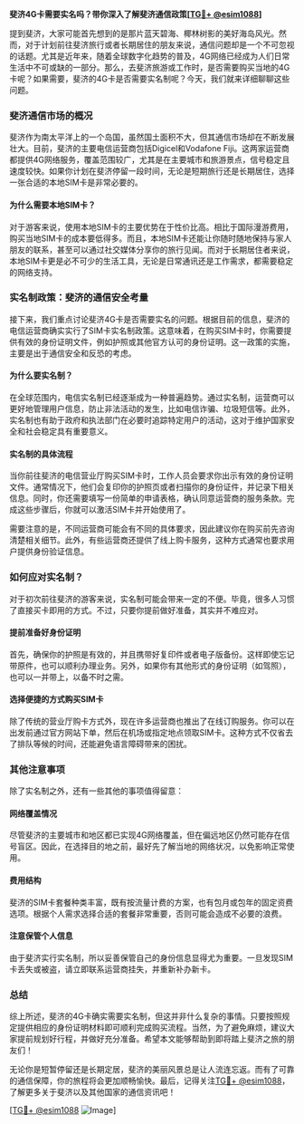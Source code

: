 **斐济4G卡需要实名吗？带你深入了解斐济通信政策[[TG💪+ @esim1088](https://t.me/s/esim1088)]**

提到斐济，大家可能首先想到的是那片蓝天碧海、椰林树影的美好海岛风光。然而，对于计划前往斐济旅行或者长期居住的朋友来说，通信问题却是一个不可忽视的话题。尤其是近年来，随着全球数字化趋势的普及，4G网络已经成为人们日常生活中不可或缺的一部分。那么，去斐济旅游或工作时，是否需要购买当地的4G卡呢？如果需要，斐济的4G卡是否需要实名制呢？今天，我们就来详细聊聊这些问题。

### 斐济通信市场的概况

斐济作为南太平洋上的一个岛国，虽然国土面积不大，但其通信市场却在不断发展壮大。目前，斐济的主要电信运营商包括Digicel和Vodafone Fiji。这两家运营商都提供4G网络服务，覆盖范围较广，尤其是在主要城市和旅游景点，信号稳定且速度较快。如果你计划在斐济停留一段时间，无论是短期旅行还是长期居住，选择一张合适的本地SIM卡是非常必要的。

#### 为什么需要本地SIM卡？

对于游客来说，使用本地SIM卡的主要优势在于性价比高。相比于国际漫游费用，购买当地SIM卡的成本要低得多。而且，本地SIM卡还能让你随时随地保持与家人朋友的联系，甚至可以通过社交媒体分享你的旅行见闻。而对于长期居住者来说，本地SIM卡更是必不可少的生活工具，无论是日常通讯还是工作需求，都需要稳定的网络支持。

### 实名制政策：斐济的通信安全考量

接下来，我们重点讨论斐济4G卡是否需要实名的问题。根据目前的信息，斐济的电信运营商确实实行了SIM卡实名制政策。这意味着，在购买SIM卡时，你需要提供有效的身份证明文件，例如护照或其他官方认可的身份证明。这一政策的实施，主要是出于通信安全和反恐的考虑。

#### 为什么要实名制？

在全球范围内，电信实名制已经逐渐成为一种普遍趋势。通过实名制，运营商可以更好地管理用户信息，防止非法活动的发生，比如电信诈骗、垃圾短信等。此外，实名制也有助于政府和执法部门在必要时追踪特定用户的活动，这对于维护国家安全和社会稳定具有重要意义。

#### 实名制的具体流程

当你前往斐济的电信营业厅购买SIM卡时，工作人员会要求你出示有效的身份证明文件。通常情况下，他们会复印你的护照页或者扫描你的身份证件，并记录下相关信息。同时，你还需要填写一份简单的申请表格，确认同意运营商的服务条款。完成这些步骤后，你就可以激活SIM卡并开始使用了。

需要注意的是，不同运营商可能会有不同的具体要求，因此建议你在购买前先咨询清楚相关细节。此外，有些运营商还提供了线上购卡服务，这种方式通常也要求用户提供身份验证信息。

### 如何应对实名制？

对于初次前往斐济的游客来说，实名制可能会带来一定的不便。毕竟，很多人习惯了直接买卡即用的方式。不过，只要你提前做好准备，其实并不难应对。

#### 提前准备好身份证明

首先，确保你的护照是有效的，并且携带好复印件或者电子版备份。这样即使忘记带原件，也可以顺利办理业务。另外，如果你有其他形式的身份证明（如驾照），也可以一并带上，以备不时之需。

#### 选择便捷的方式购买SIM卡

除了传统的营业厅购卡方式外，现在许多运营商也推出了在线订购服务。你可以在出发前通过官方网站下单，然后在机场或指定地点领取SIM卡。这种方式不仅省去了排队等候的时间，还能避免语言障碍带来的困扰。

### 其他注意事项

除了实名制之外，还有一些其他的事项值得留意：

#### 网络覆盖情况

尽管斐济的主要城市和地区都已实现4G网络覆盖，但在偏远地区仍然可能存在信号盲区。因此，在选择目的地之前，最好先了解当地的网络状况，以免影响正常使用。

#### 费用结构

斐济的SIM卡套餐种类丰富，既有按流量计费的方案，也有包月或包年的固定资费选项。根据个人需求选择合适的套餐非常重要，否则可能会造成不必要的浪费。

#### 注意保管个人信息

由于斐济实行实名制，所以妥善保管自己的身份信息显得尤为重要。一旦发现SIM卡丢失或被盗，请立即联系运营商挂失，并重新补办新卡。

### 总结

综上所述，斐济的4G卡确实需要实名制，但这并非什么复杂的事情。只要按照规定提供相应的身份证明材料即可顺利完成购买流程。当然，为了避免麻烦，建议大家提前规划好行程，并做好充分准备。希望本文能够帮助到即将踏上斐济之旅的朋友们！

无论你是短暂停留还是长期定居，斐济的美丽风景总是让人流连忘返。而有了可靠的通信保障，你的旅程将会更加顺畅愉快。最后，记得关注[TG💪+ @esim1088](https://t.me/s/esim1088)，了解更多关于斐济以及其他国家的通信资讯吧！

[[TG💪+ @esim1088](https://t.me/s/esim1088) ![Image](https://i.postimg.cc/4NQfJmqS/Snipaste-2025-05-13-00-14-12.png)]